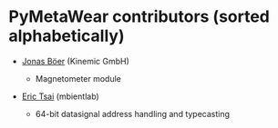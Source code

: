 PyMetaWear contributors (sorted alphabetically)
===============================================

* [Jonas Böer](https://github.com/morgil) (Kinemic GmbH)
    - Magnetometer module
    
* [Eric Tsai](https://github.com/scaryghost) (mbientlab)
    - 64-bit datasignal address handling and typecasting
